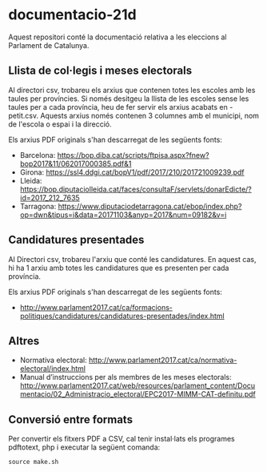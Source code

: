 # documentacio-21d

Aquest repositori conté la documentació relativa a les eleccions al Parlament de Catalunya.

## Llista de col·legis i meses electorals

Al directori csv, trobareu els arxius que contenen totes les escoles amb les taules per províncies. Si només desitgeu la llista de les escoles sense les taules per a cada província, heu de fer servir els arxius acabats en -petit.csv. Aquests arxius només contenen 3 columnes amb el municipi, nom de l'escola o espai i la direcció.

Els arxius PDF originals s'han descarregat de les següents fonts:
- Barcelona: https://bop.diba.cat/scripts/ftpisa.aspx?fnew?bop2017&11/062017000385.pdf&1
- Girona: https://ssl4.ddgi.cat/bopV1/pdf/2017/210/201721009239.pdf
- Lleida: https://bop.diputaciolleida.cat/faces/consultaF/servlets/donarEdicte/?id=2017_212_7635
- Tarragona: https://www.diputaciodetarragona.cat/ebop/index.php?op=dwn&tipus=i&data=20171103&anyp=2017&num=09182&v=i

## Candidatures presentades

Al Directori csv, trobareu l'arxiu que conté les candidatures. En aquest cas, hi ha 1 arxiu amb totes les candidatures que es presenten per cada província.

Els arxius PDF originals s'han descarregat de les següents fonts:
- http://www.parlament2017.cat/ca/formacions-politiques/candidatures/candidatures-presentades/index.html

## Altres

- Normativa electoral: http://www.parlament2017.cat/ca/normativa-electoral/index.html
- Manual d’instruccions per als membres de les meses electorals: http://www.parlament2017.cat/web/resources/parlament_content/Documentacio/02_Administracio_electoral/EPC2017-MIMM-CAT-definitu.pdf

## Conversió entre formats

Per convertir els fitxers PDF a CSV, cal tenir instal·lats els programes pdftotext, php i executar la següent comanda:

```
source make.sh
```
